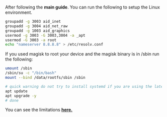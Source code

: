 After following the **main guide**. You can run the following to setup the Linux environment.
```sh
groupadd -g 3003 aid_inet
groupadd -g 3004 aid_net_raw
groupadd -g 1003 aid_graphics
usermod -g 3003 -G 3003,3004 -a _apt
usermod -G 3003 -a root
echo "nameserver 8.8.8.8" > /etc/resolv.conf

```

If you used magisk to root your device and the magisk binary is in /sbin run the following:
```sh
umount /sbin
/sbin/su -c "/bin/bash"
mount --bind /data/rootfs/sbin /sbin

```
```bash
# quick warning do not try to install systemd if you are using the latest rootfs it will break apt
apt update
apt upgrade -y
# done
```

You can see the limitations **[here.](https://github.com/notfound8852/native-glibc-android-/tree/main/Linux-on-Android/more/Limitations.md)**
